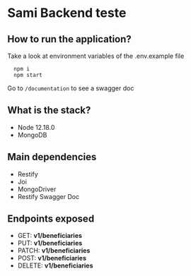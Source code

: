 # Sami Backend teste

## How to run the application?
Take a look at environment variables of the .env.example file 
```shell
  npm i
  npm start
```
Go to `/documentation` to see a swagger doc

## What is the stack?
 - Node 12.18.0
 - MongoDB

## Main dependencies
 - Restify
 - Joi
 - MongoDriver
 - Restify Swagger Doc

## Endpoints exposed 
 - GET: **v1/beneficiaries**
 - PUT: **v1/beneficiaries**
 - PATCH: **v1/beneficiaries**
 - POST: **v1/beneficiaries**
 - DELETE: **v1/beneficiaries**
 
